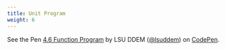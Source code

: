 ```yaml
---
title: Unit Program
weight: 6
---
```


<p data-height="600" data-theme-id="33744" data-slug-hash="342f28f83430464810d8ecf1c59415d1" data-default-tab="js" data-user="lsuddem" data-embed-version="2" data-pen-title="4.6 Function Program" data-editable="true" class="codepen">See the Pen <a href="https://codepen.io/lsuddem/pen/342f28f83430464810d8ecf1c59415d1/">4.6 Function Program</a> by LSU DDEM (<a href="https://codepen.io/lsuddem">@lsuddem</a>) on <a href="https://codepen.io">CodePen</a>.</p>
<script async src="https://static.codepen.io/assets/embed/ei.js"></script>